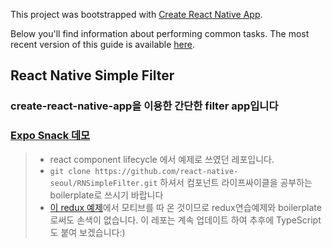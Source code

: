 This project was bootstrapped with [Create React Native App](https://github.com/react-community/create-react-native-app).

Below you'll find information about performing common tasks. The most recent version of this guide is available [here](https://github.com/react-community/create-react-native-app/blob/master/react-native-scripts/template/README.md).

## React Native Simple Filter

### create-react-native-app을 이용한 간단한 filter app입니다
### [Expo Snack 데모](https://snack.expo.io/ryLPsKbmX)
> * react component lifecycle 에서 예제로 쓰였던 레포입니다.
> * `git clone https://github.com/react-native-seoul/RNSimpleFilter.git` 하셔서 컴포넌트 라이프싸이클을 공부하는 boilerplate로 쓰시기 바랍니다
> * [이 redux 예제](https://www.vobour.com/%EB%A6%AC%EC%95%A1%ED%8A%B8-%EB%A6%AC%EB%8D%95%EC%8A%A4%EC%99%80-%EB%A6%AC%EC%95%A1%ED%8A%B8-%EB%A6%AC%EB%8D%95%EC%8A%A4-react-redux-and-react-s1-fe3slg)에서 모티브를 따 온 것이므로 redux연습예제와 boilerplate로써도 손색이 없습니다.
> 이 레포는 계속 업데이트 하여 추후에 TypeScript도 붙여 보겠습니다:)

